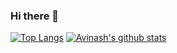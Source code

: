 ### Hi there 👋

<!--
**AvinashhNishal/AvinashhNishal** is a ✨ _special_ ✨ repository because its `README.md` (this file) appears on your GitHub profile.

Here are some ideas to get you started:

- 🔭 I’m currently working on ...
- 🌱 I’m currently learning ...
- 👯 I’m looking to collaborate on ...
- 🤔 I’m looking for help with ...
- 💬 Ask me about ...
- 📫 How to reach me: ...
- 😄 Pronouns: ...
- ⚡ Fun fact: ...
-->
 [![Top Langs](https://github-readme-stats.vercel.app/api/top-langs/?username=avinashhnishal&langs_count=5&theme=radical)](https://github.com/anuraghazra/github-readme-stats)                 [![Avinash's github stats](https://github-readme-stats.vercel.app/api?username=avinashhnishal&count_private=true&show_icons=true&theme=radical&hide_rank=false)](https://github.com/anuraghazra/github-readme-stats)

